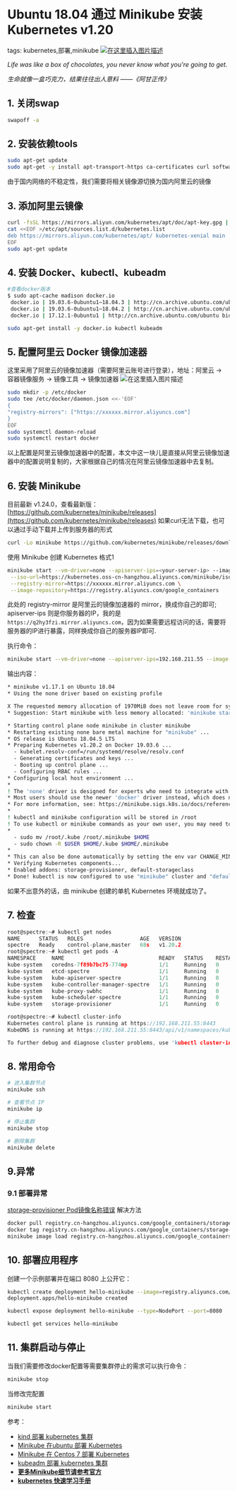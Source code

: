 #  Ubuntu 18.04 通过 Minikube 安装 Kubernetes v1.20
tags: kubernetes,部署,minikube
[![在这里插入图片描述](https://i-blog.csdnimg.cn/blog_migrate/c3508c1964f301113eedf597f2e43110.png)](https://www.rottentomatoes.com/m/forrest_gump)

*Life was like a box of chocolates, you never know what you're going to get.*

*生命就像一盒巧克力，结果往往出人意料    ——《阿甘正传》* 







## 1. 关闭swap

```bash
swapoff -a
```

## 2. 安装依赖tools

```bash
sudo apt-get update
sudo apt-get -y install apt-transport-https ca-certificates curl software-properties-common conntrack
```
由于国内网络的不稳定性，我们需要将相关镜像源切换为国内阿里云的镜像

## 3. 添加阿里云镜像

```bash
curl -fsSL https://mirrors.aliyun.com/kubernetes/apt/doc/apt-key.gpg | sudo apt-key add -
cat <<EOF >/etc/apt/sources.list.d/kubernetes.list
deb https://mirrors.aliyun.com/kubernetes/apt/ kubernetes-xenial main
EOF
sudo apt-get update
```
## 4. 安装 Docker、kubectl、kubeadm

```bash
#查看docker版本
$ sudo apt-cache madison docker.io
 docker.io | 19.03.6-0ubuntu1~18.04.3 | http://cn.archive.ubuntu.com/ubuntu bionic-updates/universe amd64 Packages
 docker.io | 19.03.6-0ubuntu1~18.04.2 | http://cn.archive.ubuntu.com/ubuntu bionic-security/universe amd64 Packages
 docker.io | 17.12.1-0ubuntu1 | http://cn.archive.ubuntu.com/ubuntu bionic/universe amd64 Packages

sudo apt-get install -y docker.io kubectl kubeadm
```
## 5. 配置阿里云 Docker 镜像加速器
这里采用了阿里云的镜像加速器（需要阿里云账号进行登录），地址：阿里云 -> 容器镜像服务 -> 镜像工具 -> 镜像加速器
![在这里插入图片描述](https://i-blog.csdnimg.cn/blog_migrate/a9754d05acb0df5d07e10bf1873eb6f8.png)


```bash
sudo mkdir -p /etc/docker
sudo tee /etc/docker/daemon.json <<-'EOF'
{
"registry-mirrors": ["https://xxxxxx.mirror.aliyuncs.com"]
}
EOF
sudo systemctl daemon-reload
sudo systemctl restart docker
```

以上配置是阿里云镜像加速器中的配置，本文中这一块儿是直接从阿里云镜像加速器中的配置说明复制的，大家根据自己的情况在阿里云镜像加速器中去复制。

## 6. 安装 Minikube
目前最新 v1.24.0，查看最新版：[https://github.com/kubernetes/minikube/releases](https://github.com/kubernetes/minikube/releases)
如果curl无法下载，也可以通过手动下载并上传到服务器的形式

```bash
curl -Lo minikube https://github.com/kubernetes/minikube/releases/download/v1.17.1/minikube-linux-amd64 && chmod +x minikube && sudo mv minikube /usr/local/bin/
```

使用 Minikube 创建 Kubernetes
格式1
```bash
minikube start --vm-driver=none --apiserver-ips=<your-server-ip> --image-mirror-country cn \
 --iso-url=https://kubernetes.oss-cn-hangzhou.aliyuncs.com/minikube/iso/minikube-v1.17.1.iso \
 --registry-mirror=https://xxxxxx.mirror.aliyuncs.com \
 --image-repository=https://registry.aliyuncs.com/google_containers
```

此处的 registry-mirror 是阿里云的镜像加速器的 mirror，换成你自己的即可; apiserver-ips 则是你服务器的IP，我的是`https://q2hy3fzi.mirror.aliyuncs.com`，因为如果需要远程访问的话，需要将服务器的IP进行暴露，同样换成你自己的服务器IP即可.

执行命令：

```bash
minikube start --vm-driver=none --apiserver-ips=192.168.211.55 --image-mirror-country cn  --iso-url=https://kubernetes.oss-cn-hangzhou.aliyuncs.com/minikube/iso/minikube-v1.17.1.iso  --registry-mirror=https://q2hy3fzi.mirror.aliyuncs.com  --image-repository=https://registry.aliyuncs.com/google_containers
```
输出内容：

```bash
* minikube v1.17.1 on Ubuntu 18.04
* Using the none driver based on existing profile

X The requested memory allocation of 1970MiB does not leave room for system overhead (total system memory: 1970MiB). You may face stability issues.
* Suggestion: Start minikube with less memory allocated: 'minikube start --memory=1970mb'

* Starting control plane node minikube in cluster minikube
* Restarting existing none bare metal machine for "minikube" ...
* OS release is Ubuntu 18.04.5 LTS
* Preparing Kubernetes v1.20.2 on Docker 19.03.6 ...
  - kubelet.resolv-conf=/run/systemd/resolve/resolv.conf
  - Generating certificates and keys ...
  - Booting up control plane ...
  - Configuring RBAC rules ...
* Configuring local host environment ...
* 
! The 'none' driver is designed for experts who need to integrate with an existing VM
* Most users should use the newer 'docker' driver instead, which does not require root!
* For more information, see: https://minikube.sigs.k8s.io/docs/reference/drivers/none/
* 
! kubectl and minikube configuration will be stored in /root
! To use kubectl or minikube commands as your own user, you may need to relocate them. For example, to overwrite your own settings, run:
* 
  - sudo mv /root/.kube /root/.minikube $HOME
  - sudo chown -R $USER $HOME/.kube $HOME/.minikube
* 
* This can also be done automatically by setting the env var CHANGE_MINIKUBE_NONE_USER=true
* Verifying Kubernetes components...
* Enabled addons: storage-provisioner, default-storageclass
* Done! kubectl is now configured to use "minikube" cluster and "default" namespace by default
```

如果不出意外的话，由 minikube 创建的单机 Kubernetes 环境就成功了。
## 7. 检查

```c
root@spectre:~# kubectl get nodes
NAME      STATUS   ROLES                  AGE   VERSION
spectre   Ready    control-plane,master   68s   v1.20.2
root@spectre:~# kubectl get pods -A
NAMESPACE     NAME                              READY   STATUS    RESTARTS   AGE
kube-system   coredns-7f89b7bc75-774mp          1/1     Running   0          5m53s
kube-system   etcd-spectre                      1/1     Running   0          6m7s
kube-system   kube-apiserver-spectre            1/1     Running   0          6m7s
kube-system   kube-controller-manager-spectre   1/1     Running   0          6m7s
kube-system   kube-proxy-swbhc                  1/1     Running   0          5m53s
kube-system   kube-scheduler-spectre            1/1     Running   0          6m7s
kube-system   storage-provisioner               1/1     Running   0          6m6s

root@spectre:~# kubectl cluster-info
Kubernetes control plane is running at https://192.168.211.55:8443
KubeDNS is running at https://192.168.211.55:8443/api/v1/namespaces/kube-system/services/kube-dns:dns/proxy

To further debug and diagnose cluster problems, use 'kubectl cluster-info dump'.

```

##  8. 常用命令

```bash
# 进入集群节点
minikube ssh

# 查看节点 IP
minikube ip

# 停止集群
minikube stop

# 删除集群
minikube delete
```
##  9.异常
### 9.1 部署异常
[storage-provisioner Pod镜像名称错误](https://github.com/kubernetes/minikube/issues/11881)
解决方法
```bash
docker pull registry.cn-hangzhou.aliyuncs.com/google_containers/storage-provisioner:v5
docker tag registry.cn-hangzhou.aliyuncs.com/google_containers/storage-provisioner:v5 registry.cn-hangzhou.aliyuncs.com/google_containers/k8s-minikube/storage-provisioner:v5
minikube image load registry.cn-hangzhou.aliyuncs.com/google_containers/k8s-minikube/storage-provisioner:v5
```
##  10. 部署应用程序
创建一个示例部署并在端口 8080 上公开它：

```bash
kubectl create deployment hello-minikube --image=registry.aliyuncs.com/google_containers/echoserver:1.4
deployment.apps/hello-minikube created

kubectl expose deployment hello-minikube --type=NodePort --port=8080

kubectl get services hello-minikube
```
##  11. 集群启动与停止
当我们需要修改docker配置等需要集群停止的需求可以执行命令：

```bash
minikube stop
```

当修改完配置

```bash
minikube start
```

参考：

 - [kind 部署 kubernetes 集群](https://blog.csdn.net/xixihahalelehehe/article/details/121968488?ops_request_misc=%257B%2522request%255Fid%2522%253A%2522164845801216780269819034%2522%252C%2522scm%2522%253A%252220140713.130102334.pc%255Fblog.%2522%257D&request_id=164845801216780269819034&biz_id=0&utm_medium=distribute.pc_search_result.none-task-blog-2~blog~first_rank_ecpm_v1~rank_v31_ecpm-2-121968488.nonecase&utm_term=kind&spm=1018.2226.3001.4450)
 - [Minikube 在ubuntu 部署 Kubernetes](https://blog.csdn.net/xixihahalelehehe/article/details/113527867?ops_request_misc=%257B%2522request%255Fid%2522%253A%2522164845397316780265442500%2522%252C%2522scm%2522%253A%252220140713.130102334.pc%255Fblog.%2522%257D&request_id=164845397316780265442500&biz_id=0&utm_medium=distribute.pc_search_result.none-task-blog-2~blog~first_rank_ecpm_v1~rank_v31_ecpm-1-113527867.nonecase&utm_term=ubuntu%E5%AE%89%E8%A3%85minikube&spm=1018.2226.3001.4450) 
 - [Minikube 在 Centos 7 部署 Kubernetes](https://ghostwritten.blog.csdn.net/article/details/123796854)
 - [kubeadm 部署 kubernetes 集群](https://blog.csdn.net/xixihahalelehehe/article/details/105567076)
 - [**更多Minikube细节请参考官方**](https://minikube.sigs.k8s.io/docs/)
 - [**kubernetes 快速学习手册**](https://ghostwritten.blog.csdn.net/article/details/108562082)



